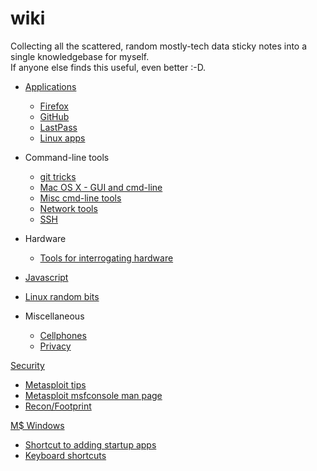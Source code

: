 # wiki
Collecting all the scattered, random mostly-tech data sticky notes into a single knowledgebase for myself.<br>
If anyone else finds this useful, even better :-D.


* [Applications](Applications)
  * [Firefox](Applications/firefox.md)
  * [GitHub](GitHub.md)
  * [LastPass](Applications/LastPass.md)
  * [Linux apps](Applications/linux_apps.md)
  
 
* Command-line tools
  * [git tricks](git.md)
  * [Mac OS X - GUI and cmd-line](osx.md)
  * [Misc cmd-line tools](tools_command_line.md)
  * [Network tools](networking_tools.md)
  * [SSH](ssh.md)

* Hardware
  * [Tools for interrogating hardware](Tools_for_hardware_interrogation.md)


* [Javascript](javascript.md)

* [Linux random bits](linux.md)

* Miscellaneous
  * [Cellphones](Cellphones.md)
  * [Privacy](privacy.md)



[Security](Sec)
  * [Metasploit tips](Sec/metasploit.md)
  * [Metasploit msfconsole man page](Sec/metasploit_msfconsole_commands.md)
  * [Recon/Footprint](Sec/recon.md)
  
  
[M$ Windows](windows)
  * [Shortcut to adding startup apps](windows/add_startup_apps.md)<br>
  * [Keyboard shortcuts](windows/keyboard_shortcuts.md)<br>
 

